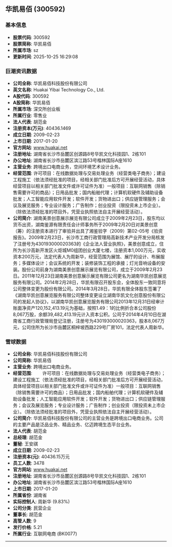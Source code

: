 ## 华凯易佰 (300592)

### 基本信息

- **股票代码**: 300592
- **股票简称**: 华凯易佰
- **所属市场**: sz
- **更新时间**: 2025-10-25 16:29:08

### 巨潮资讯数据

- **公司全称**: 华凯易佰科技股份有限公司
- **英文名称**: Huakai Yibai Technology Co., Ltd.
- **A股代码**: 300592
- **A股简称**: 华凯易佰
- **所属市场**: 深交所创业板
- **所属行业**: 零售业
- **法人代表**: 胡范金
- **注册资本(万元)**: 40436.1469
- **成立日期**: 2009-02-23
- **上市日期**: 2017-01-20
- **官方网站**: www.huakai.net
- **注册地址**: 湖南省长沙市岳麓区创源路8号华凯文化科技园1、2栋101
- **办公地址**: 湖南省长沙市岳麓区滨江路53号楷林国际A座1610
- **主营业务**: 跨境出口电商业务，空间环境艺术设计业务。
- **经营范围**: 许可项目：在线数据处理与交易处理业务（经营类电子商务）；建设工程施工（依法须经批准的项目，经相关部门批准后方可开展经营活动，具体经营项目以相关部门批准文件或许可证件为准）一般项目：互联网销售（除销售需要许可的商品）；日用品批发；国内船舶代理；计算机软硬件及辅助设备批发；人工智能应用软件开发；软件开发；货物进出口；供应链管理服务；会议及展览服务；专业设计服务；广告制作；创业投资（限投资未上市企业）。（除依法须经批准的项目外，凭营业执照依法自主开展经营活动）。
- **公司简介**: 湖南美景创意展示展览有限公司成立于2009年2月23日，股东均以货币出资，湖南鉴源有限责任会计师事务所于2009年2月20日对美景创意（筹）的注册资本进行了审验并出具了湘鉴验字（2009）第02-05号《验资报告》。2009年2月23日，长沙市工商行政管理局高新技术产业开发分局核发了注册号为430193000020363的《企业法人营业执照》，美景创意成立，住所为长沙高新开发区火炬城M0组团创业大厦七楼，注册资本1,000万元，实收资本200万元，法定代表人为周新华，经营范围为展馆、展厅的设计、布展服务；多媒体设计；会议系统的开发；装修装饰工程的承接；灯光音响设备的安装。股份公司前身为湖南美景创意展示展览有限公司，成立于2009年2月23日。2011年12月23日湖南美景创意展示展览有限公司更名为湖南华凯创意展览服务有限公司。2014年2月28日，华凯有限召开股东会，全体股东一致同意将公司整体变更为股份有限公司。2014年3月28日，华凯有限全体股东签署了《湖南华凯创意展览服务有限公司整体变更设立湖南华凯文化创意股份有限公司的发起人协议》，以湖南华凯创意展览服务有限公司2013年12月31日经审计账面净资产120,152,413.19元为基础，按照1.49：1的比例折合本公司股份8,067万股，余额39,482,413.19元计入资本公积。公司于2014年4月10日在湖南省工商行政管理局登记注册，注册号为430193000020363，股本8,067万元，公司住所为长沙市岳麓区桐梓坡西路229号厂房101，法定代表人周新华。

### 雪球数据

- **公司全称**: 华凯易佰科技股份有限公司
- **公司简称**: 华凯易佰
- **主营业务**: 跨境出口电商业务。
- **经营范围**: 　　许可项目：在线数据处理与交易处理业务（经营类电子商务）；建设工程施工（依法须经批准的项目，经相关部门批准后方可开展经营活动，具体经营项目以相关部门批准文件或许可证件为准）一般项目：互联网销售（除销售需要许可的商品）；日用品批发；国内船舶代理；计算机软硬件及辅助设备批发；人工智能应用软件开发；软件开发；货物进出口；供应链管理服务；会议及展览服务；专业设计服务；广告制作；创业投资（限投资未上市企业）。（除依法须经批准的项目外，凭营业执照依法自主开展经营活动）。
- **公司简介**: 华凯易佰科技股份有限公司的主营业务是跨境出口电商业务。公司的主要产品是泛品业务、精品业务、亿迈跨境生态平台业务。
- **法人代表**: 胡范金
- **总经理**: 胡范金
- **董秘**: 王安祺
- **成立日期**: 2009-02-23
- **注册资本(元)**: 40436.15万元
- **员工人数**: 3478
- **官方网站**: www.huakai.net
- **注册地址**: 湖南省长沙市岳麓区创源路8号华凯文化科技园1、2栋101
- **办公地址**: 湖南省长沙市岳麓区滨江路53号楷林国际A座1610
- **上市日期**: 2017-01-20
- **所属省份**: 湖南省
- **实际控制人**: 周新华 (9.83%)
- **公司分类**: 民营企业
- **董事长**: 胡范金
- **高管人数**: 9
- **发行价格**: 5.21
- **所属行业**: 互联网电商 (BK0077)

---